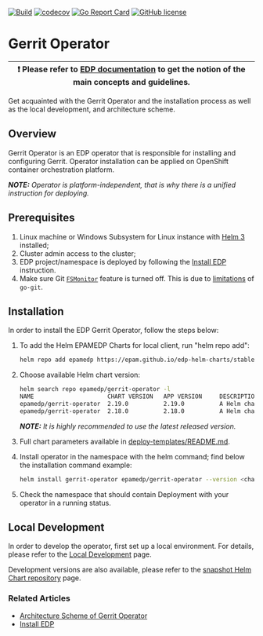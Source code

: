 [![Build](https://github.com/epam/edp-gerrit-operator/actions/workflows/build.yaml/badge.svg)](https://github.com/epam/edp-gerrit-operator/actions/workflows/build.yaml)
[![codecov](https://codecov.io/gh/epam/edp-gerrit-operator/branch/master/graph/badge.svg?token=8JOEVZL3VL)](https://codecov.io/gh/epam/edp-gerrit-operator)
[![Go Report Card](https://goreportcard.com/badge/github.com/epam/edp-gerrit-operator/v2)](https://goreportcard.com/report/github.com/epam/edp-gerrit-operator/v2)
[![GitHub license](https://img.shields.io/github/license/epam/edp-gerrit-operator)](https://github.com/epam/edp-gerrit-operator/blob/master/LICENSE-2.0)

# Gerrit Operator

| :heavy_exclamation_mark: Please refer to [EDP documentation](https://epam.github.io/edp-install/) to get the notion of the main concepts and guidelines. |
| --- |

Get acquainted with the Gerrit Operator and the installation process as well as the local development, and architecture scheme.

## Overview

Gerrit Operator is an EDP operator that is responsible for installing and configuring Gerrit. Operator installation can be applied on OpenShift container orchestration platform.

_**NOTE:** Operator is platform-independent, that is why there is a unified instruction for deploying._

## Prerequisites

1. Linux machine or Windows Subsystem for Linux instance with [Helm 3](https://helm.sh/docs/intro/install/) installed;
2. Cluster admin access to the cluster;
3. EDP project/namespace is deployed by following the [Install EDP](https://epam.github.io/edp-install/operator-guide/install-edp/) instruction.
4. Make sure Git [`FSMonitor`](https://www.git-scm.com/docs/git-fsmonitor--daemon) feature is turned off. This is due to [limitations](https://github.com/go-git/go-git/issues/299) of `go-git`.

## Installation

In order to install the EDP Gerrit Operator, follow the steps below:

1. To add the Helm EPAMEDP Charts for local client, run "helm repo add":
     ```bash
     helm repo add epamedp https://epam.github.io/edp-helm-charts/stable
     ```
2. Choose available Helm chart version:
     ```bash
     helm search repo epamedp/gerrit-operator -l
     NAME                     CHART VERSION   APP VERSION     DESCRIPTION
     epamedp/gerrit-operator  2.19.0          2.19.0          A Helm chart for EDP Gerrit Operator
     epamedp/gerrit-operator  2.18.0          2.18.0          A Helm chart for EDP Gerrit Operator
     ```

    _**NOTE:** It is highly recommended to use the latest released version._

3. Full chart parameters available in [deploy-templates/README.md](deploy-templates/README.md).

4. Install operator in the <edp-project> namespace with the helm command; find below the installation command example:
    ```bash
    helm install gerrit-operator epamedp/gerrit-operator --version <chart_version> --namespace <edp-project> --set name=gerrit-operator --set global.platform=<platform_type> --set global.dnsWildCard=<cluster_DNS_wildcard>
    ```
5. Check the <edp-project> namespace that should contain Deployment with your operator in a running status.

## Local Development

In order to develop the operator, first set up a local environment. For details, please refer to the [Local Development](https://epam.github.io/edp-install/developer-guide/local-development/) page.

Development versions are also available, please refer to the [snapshot Helm Chart repository](https://epam.github.io/edp-helm-charts/snapshot/) page.

### Related Articles

- [Architecture Scheme of Gerrit Operator](documentation/arch.md)
- [Install EDP](https://epam.github.io/edp-install/operator-guide/install-edp/)

